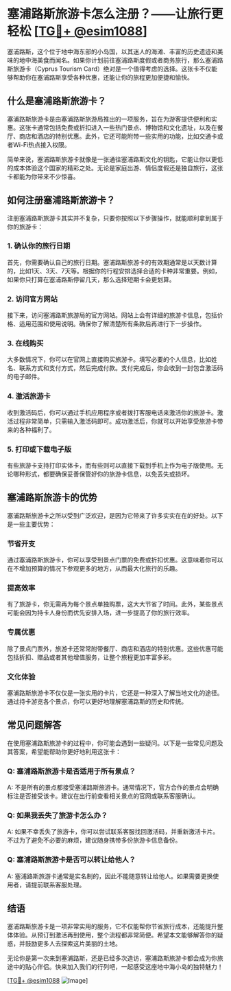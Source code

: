 # 塞浦路斯旅游卡怎么注册？——让旅行更轻松 [[TG💪+ @esim1088](https://t.me/s/esim1088)]

塞浦路斯，这个位于地中海东部的小岛国，以其迷人的海滩、丰富的历史遗迹和美味的地中海美食而闻名。如果你计划前往塞浦路斯度假或者商务旅行，那么塞浦路斯旅游卡（Cyprus Tourism Card）绝对是一个值得考虑的选择。这张卡不仅能够帮助你在塞浦路斯享受各种优惠，还能让你的旅程更加便捷和愉快。

## 什么是塞浦路斯旅游卡？

塞浦路斯旅游卡是由塞浦路斯旅游局推出的一项服务，旨在为游客提供便利和实惠。这张卡通常包括免费或折扣进入一些热门景点、博物馆和文化遗址，以及在餐厅、商店和酒店的特别优惠。此外，它还可能附带一些实用的功能，比如交通卡或者Wi-Fi热点接入权限。

简单来说，塞浦路斯旅游卡就像是一张通往塞浦路斯文化的钥匙，它能让你以更低的成本体验这个国家的精彩之处。无论是家庭出游、情侣度假还是独自旅行，这张卡都能为你带来不少惊喜。

## 如何注册塞浦路斯旅游卡？

注册塞浦路斯旅游卡其实并不复杂，只要你按照以下步骤操作，就能顺利拿到属于你的旅游卡：

### 1. 确认你的旅行日期

首先，你需要确认自己的旅行日期。塞浦路斯旅游卡的有效期通常是以天数计算的，比如1天、3天、7天等。根据你的行程安排选择合适的卡种非常重要。例如，如果你只打算在塞浦路斯停留几天，那么选择短期卡会更划算。

### 2. 访问官方网站

接下来，访问塞浦路斯旅游局的官方网站。网站上会有详细的旅游卡信息，包括价格、适用范围和使用说明。确保你了解清楚所有条款后再进行下一步操作。

### 3. 在线购买

大多数情况下，你可以在官网上直接购买旅游卡。填写必要的个人信息，比如姓名、联系方式和支付方式，然后完成付款。支付完成后，你会收到一封包含激活码的电子邮件。

### 4. 激活旅游卡

收到激活码后，你可以通过手机应用程序或者拨打客服电话来激活你的旅游卡。激活过程非常简单，只需输入激活码即可。成功激活后，你就可以开始享受旅游卡带来的各种福利了。

### 5. 打印或下载电子版

有些旅游卡支持打印实体卡，而有些则可以直接下载到手机上作为电子版使用。无论哪种形式，都要确保妥善保管好你的旅游卡信息，以免丢失或损坏。

## 塞浦路斯旅游卡的优势

塞浦路斯旅游卡之所以受到广泛欢迎，是因为它带来了许多实实在在的好处。以下是一些主要优势：

### 节省开支

通过塞浦路斯旅游卡，你可以享受到景点门票的免费或折扣优惠。这意味着你可以在不增加预算的情况下参观更多的地方，从而最大化旅行的乐趣。

### 提高效率

有了旅游卡，你无需再为每个景点单独购票，这大大节省了时间。此外，某些景点可能会因为持卡人身份而优先安排入场，进一步提高了你的旅行效率。

### 专属优惠

除了景点门票外，旅游卡还常常附带餐厅、商店和酒店的特别优惠。这些优惠可能包括折扣、赠品或者其他增值服务，让整个旅程更加丰富多彩。

### 文化体验

塞浦路斯旅游卡不仅仅是一张实用的卡片，它还是一种深入了解当地文化的途径。通过持卡游览各个景点，你可以更好地理解塞浦路斯的历史和传统。

## 常见问题解答

在使用塞浦路斯旅游卡的过程中，你可能会遇到一些疑问。以下是一些常见问题及其答案，希望能帮助你更好地利用这张卡：

### Q: 塞浦路斯旅游卡是否适用于所有景点？

A: 不是所有的景点都接受塞浦路斯旅游卡。通常情况下，官方合作的景点会明确标注是否接受该卡。建议在出行前查看相关景点的官网或联系客服确认。

### Q: 如果我丢失了旅游卡怎么办？

A: 如果不幸丢失了旅游卡，你可以尝试联系客服找回激活码，并重新激活卡片。不过为了避免不必要的麻烦，建议随身携带多份旅游卡信息备份。

### Q: 塞浦路斯旅游卡是否可以转让给他人？

A: 塞浦路斯旅游卡通常是实名制的，因此不能随意转让给他人。如果需要更换使用者，请提前联系客服处理。

## 结语

塞浦路斯旅游卡是一项非常实用的服务，它不仅能帮你节省旅行成本，还能提升整体体验。从预订到激活再到使用，整个流程都非常简便。希望本文能够解答你的疑惑，并鼓励更多人去探索这片美丽的土地。

无论你是第一次来到塞浦路斯，还是已经多次造访，塞浦路斯旅游卡都会成为你旅途中的贴心伴侣。快来加入我们的行列吧，一起感受这座地中海小岛的独特魅力！

[[TG💪+ @esim1088](https://t.me/s/esim1088) ![Image](https://i.postimg.cc/4NQfJmqS/Snipaste-2025-05-13-00-14-12.png)]